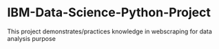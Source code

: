 # IBM-Data-Science-Python-Project

This project demonstrates/practices knowledge in webscraping for data analysis purpose
